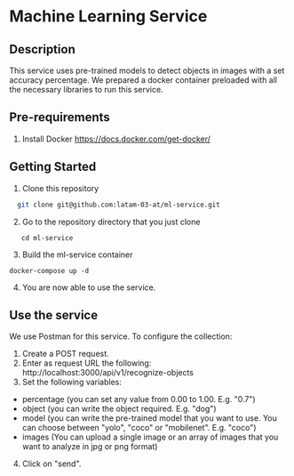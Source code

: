 # Machine Learning Service
## Description
This service uses pre-trained models to detect objects in images with a set accuracy percentage. 
We prepared a docker container preloaded with all the necessary libraries to run this service.

## Pre-requirements

1. Install Docker 
https://docs.docker.com/get-docker/

## Getting Started

1. Clone this repository

 ```bash
   git clone git@github.com:latam-03-at/ml-service.git
   ```
2. Go to the repository directory that you just clone

```
   cd ml-service
   ```
3. Build the ml-service container

```
docker-compose up -d
```
4. You are now able to use the service.

## Use the service

We use Postman for this service. To configure the collection: 
1. Create a POST request.
2. Enter as request URL the following: http://localhost:3000/api/v1/recognize-objects
3. Set the following variables:
 * percentage (you can set any value from 0.00 to 1.00. E.g. "0.7")
 * object (you can write the object required. E.g. "dog")
 * model (you can write the pre-trained model that you want to use. You can choose between "yolo", "coco" or "mobilenet". E.g. "coco")
 * images (You can upload a single image or an array of images that you want to analyze in jpg or png format)
 4. Click on "send". 

